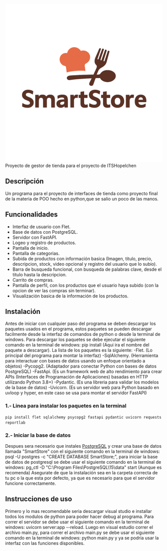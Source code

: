 ![Logo](core/assets/icons/SSICON.png)
Proyecto de gestor de tienda para el proyecto de ITSHopelchen

## Descripción
Un programa para el proyecto de interfaces de tienda como proyecto final de la materia de POO hecho en python,que se salio un poco de las manos.

## Funcionalidades
- Interfaz de usuario con Flet.
- Base de datos con PostgreSQL.
- Servidor con FastAPI.
- Logeo y registro de productos.
- Pantalla de inicio.
- Pantalla de categorias.
- Subida de productos con información basica (Imagen, titulo, precio, descripcion, stock, video opcional y registro del usuario que lo subio).
- Barra de busqueda funcional, con busqueda de palabras clave, desde el titulo hasta la descripcion.
- Carrito de compras.
- Pantalla de perfil, con los productos que el usuario haya subido (con la opcion de ver las compras sin terminar).
- Visualización basica de la información de los productos.
## Instalación
Antes de iniciar con cualquier paso del programa se deben descargar los paquetes usados en el programa, estos paquetes se pueden descargar facilmente desde la interfaz de comandos de python o desde la terminal de windows. Para descargar los paquetes se debe ejecutar el siguiente comando en la terminal de windows: pip install (Aqui ira el nombre del paquete a descargar).
La lista de los paquetes es la siguiente:
-Flet. (Lo principal del programa para montar la interfaz)
-SqlAlchemy. (Herramienta para interactuar con bases de datos usando un enfoque         orientado a objetos)
-Pycopg2. (Adaptador para conectar Python con bases de datos PostgreSQL)
-FastApi. (Es un framework web de alto rendimiento para crear APIs (Interfaces de Programación de Aplicaciones) basadas en HTTP utilizando Python 3.8+)
-Pydantic. (Es una libreria para validar los modelos de la base de datos)
-Uvicorn. (Es un servidor web para Python basado en uvloop y hyper, en este caso se usa para montar el servidor FastAPI)

### 1.- Linea para instalar los paquetes en la terminal
`pip install flet sqlalchemy psycopg2 fastapi pydantic uvicorn requests reportlab`
### 2.- Iniciar la base de datos
Despues sera necesario que instales [PostgreSQL](https://www.postgresql.org/download/windows/) y crear una base de datos llamada "SmartStore" con el siguiente comando en la terminal de windows: psql -U postgres -c "CREATE DATABASE SmartStore;", para iniciar la base de datos de postgresql se debe usar el siguiente comando en la terminal de windows: pg_ctl -D "C:\Program Files\PostgreSQL\15\data" start (Aunque es recomenda)
Asegurate de que la instalación sea en la carpeta correcta de tu pc o la que esta por defecto, ya que es necesario para que el servidor funcione correctamente.
## Instrucciones de uso
Primero y lo mas recomendable seria descargar visual studio e installar todos los modulos de python para poder hacer debug al programa.
Para correr el servidor se debe usar el siguiente comando en la terminal de windows: uvicorn server:app --reload.
Luego en visual estudio correr el archivo main.py, para correr el archivo main.py se debe usar el siguiente comando en la terminal de windows: python main.py y ya se podria usar la interfaz con las funciones disponibles.